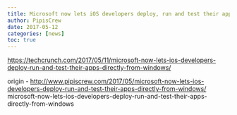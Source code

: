 ```yaml
---
title: Microsoft now lets iOS developers deploy, run and test their apps directly from Windows
author: PipisCrew
date: 2017-05-12
categories: [news]
toc: true
---
```


https://techcrunch.com/2017/05/11/microsoft-now-lets-ios-developers-deploy-run-and-test-their-apps-directly-from-windows/

origin - http://www.pipiscrew.com/2017/05/microsoft-now-lets-ios-developers-deploy-run-and-test-their-apps-directly-from-windows/ microsoft-now-lets-ios-developers-deploy-run-and-test-their-apps-directly-from-windows